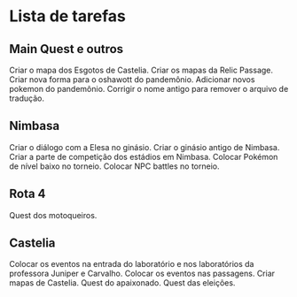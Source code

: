 # Lista de tarefas

## Main Quest e outros

Criar o mapa dos Esgotos de Castelia.
Criar os mapas da Relic Passage.
Criar nova forma para o oshawott do pandemônio.
Adicionar novos pokemon do pandemônio.
Corrigir o nome antigo para remover o arquivo de tradução.

## Nimbasa

Criar o diálogo com a Elesa no ginásio.
Criar o ginásio antigo de Nimbasa.
Criar a parte de competição dos estádios em Nimbasa.
Colocar Pokémon de nível baixo no torneio.
Colocar NPC battles no torneio.

## Rota 4

Quest dos motoqueiros.

## Castelia

Colocar os eventos na entrada do laboratório e nos laboratórios da professora Juniper e Carvalho.
Colocar os eventos nas passagens.
Criar mapas de Castelia.
Quest do apaixonado.
Quest das eleições.
